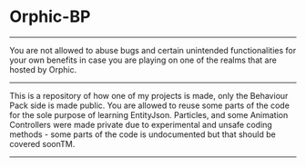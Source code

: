 # Orphic-BP
-------------------------------------------------------------------------------------------------------------------------------------------------------------------

You are not allowed to abuse bugs and certain unintended functionalities for your own benefits in case you are playing on one of the realms that
are hosted by Orphic.

-------------------------------------------------------------------------------------------------------------------------------------------------------------------

This is a repository of how one of my projects is made, only the Behaviour Pack side is made public. You are allowed to reuse some parts of the code for the sole
purpose of learning EntityJson.
Particles, and some Animation Controllers were made private due to experimental and unsafe coding methods - some parts of the code is undocumented but that 
should be covered soonTM.

-------------------------------------------------------------------------------------------------------------------------------------------------------------------
